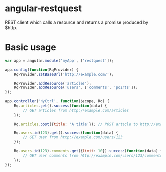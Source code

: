 angular-restquest
=================

REST client which calls a resource and returns a promise produced by $http.

# Basic usage

```javascript
var app = angular.module('myApp', ['restquest']);

app.config(function(RqProvider) {
    RqProvider.setBaseUrl('http://example.com/');

    RqProvider.addResource('articles');
    RqProvider.addResource('users', ['comments', 'points']);
});

app.controller('MyCtrl', function($scope, Rq) {
    Rq.articles.get().success(function(data) { 
        // GET articles from http://example.com/articles
    });

    Rq.articles.post({title: 'A title'}); // POST article to http://example.com/articles

    Rq.users.id(123).get().success(function(data) { 
        // GET user from http://example.com/users/123
    });

    Rq.users.id(123).comments.get({limit: 10}).success(function(data) { 
        // GET user comments from http://example.com/users/123/comments?limit=10
    });
});
```



